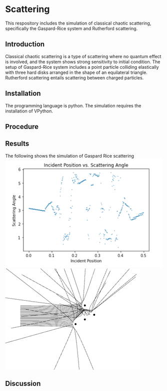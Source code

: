 # Scattering
This respository includes the simulation of classical chaotic scattering, specifically the Gaspard-Rice system and Rutherford scattering. 
## Introduction
Classical chaotic scattering is a type of scattering where no quantum effect is involved, and the system shows strong sensitivity to initial condition. The setup of  Gaspard-Rice system includes a point particle colliding elastically with three hard disks arranged in the shape of an equilateral triangle. Rutherford scattering entails scattering between charged particles. 
## Installation
The programming language is python. The simulation requires the installation of VPython.
## Procedure

## Results
The following shows the simulation of Gaspard Rice scattering
![Gaspard Rice Plot](Figures/GaspardRicePlot.png "Gaspard Rice Plot")
![Rutherford Scattering](Figures/Rutherford_Scattering.png "Gaspard Rice Plot")
## Discussion

